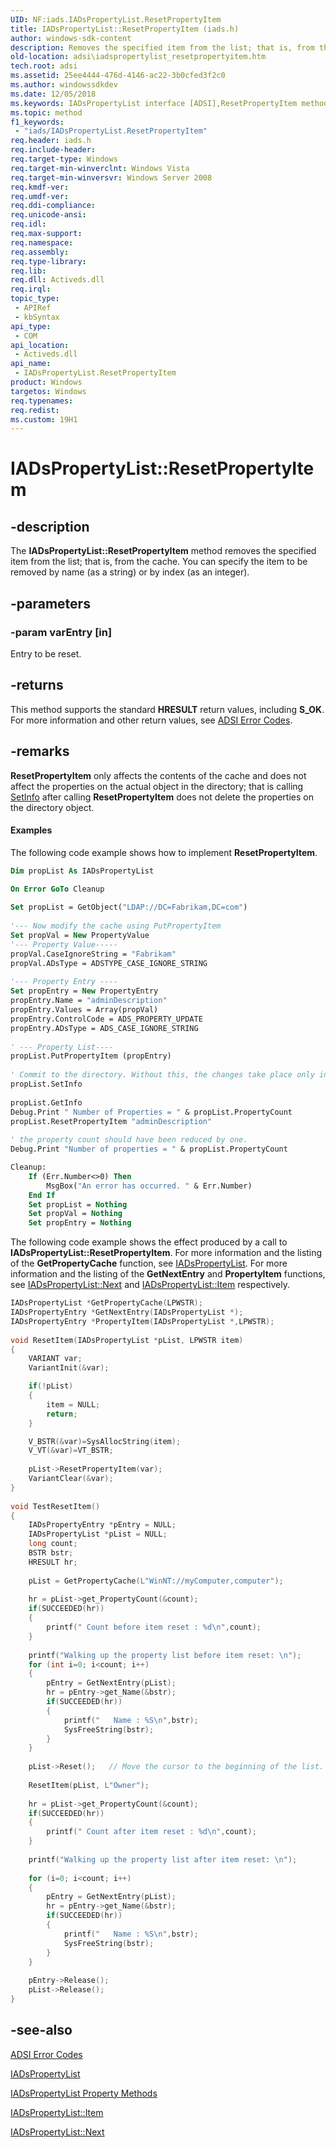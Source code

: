 ```yaml
---
UID: NF:iads.IADsPropertyList.ResetPropertyItem
title: IADsPropertyList::ResetPropertyItem (iads.h)
author: windows-sdk-content
description: Removes the specified item from the list; that is, from the cache.
old-location: adsi\iadspropertylist_resetpropertyitem.htm
tech.root: adsi
ms.assetid: 25ee4444-476d-4146-ac22-3b0cfed3f2c0
ms.author: windowssdkdev
ms.date: 12/05/2018
ms.keywords: IADsPropertyList interface [ADSI],ResetPropertyItem method, IADsPropertyList.ResetPropertyItem, IADsPropertyList::ResetPropertyItem, ResetPropertyItem, ResetPropertyItem method [ADSI], ResetPropertyItem method [ADSI],IADsPropertyList interface, _ds_iadspropertylist_resetpropertyitem, adsi.iadspropertylist__resetpropertyitem, adsi.iadspropertylist_resetpropertyitem, iads/IADsPropertyList::ResetPropertyItem
ms.topic: method
f1_keywords: 
 - "iads/IADsPropertyList.ResetPropertyItem"
req.header: iads.h
req.include-header: 
req.target-type: Windows
req.target-min-winverclnt: Windows Vista
req.target-min-winversvr: Windows Server 2008
req.kmdf-ver: 
req.umdf-ver: 
req.ddi-compliance: 
req.unicode-ansi: 
req.idl: 
req.max-support: 
req.namespace: 
req.assembly: 
req.type-library: 
req.lib: 
req.dll: Activeds.dll
req.irql: 
topic_type:
 - APIRef
 - kbSyntax
api_type:
 - COM
api_location:
 - Activeds.dll
api_name:
 - IADsPropertyList.ResetPropertyItem
product: Windows
targetos: Windows
req.typenames: 
req.redist: 
ms.custom: 19H1
---
```


# IADsPropertyList::ResetPropertyItem


## -description


The <b>IADsPropertyList::ResetPropertyItem</b> method removes the specified item from the list; that is, from the cache. You can specify the item to be removed by name (as a string) or by index (as an integer).


## -parameters




### -param varEntry [in]

Entry to be reset.


## -returns



This method supports the standard <b>HRESULT</b> return values, including <b>S_OK</b>. For more information and other return values, see  <a href="https://docs.microsoft.com/windows/desktop/ADSI/adsi-error-codes">ADSI Error Codes</a>.




## -remarks



<b>ResetPropertyItem</b> only affects the contents of the cache and does not affect the properties on the actual object in the directory; that is calling  <a href="https://docs.microsoft.com/windows/desktop/api/iads/nf-iads-iads-setinfo">SetInfo</a> after calling <b>ResetPropertyItem</b> does not delete the properties on the directory object.


#### Examples

The following code example shows how to implement <b>ResetPropertyItem</b>.


```vb
Dim propList As IADsPropertyList

On Error GoTo Cleanup
 
Set propList = GetObject("LDAP://DC=Fabrikam,DC=com")
 
'--- Now modify the cache using PutPropertyItem
Set propVal = New PropertyValue
'--- Property Value-----
propVal.CaseIgnoreString = "Fabrikam"
propVal.ADsType = ADSTYPE_CASE_IGNORE_STRING
 
'--- Property Entry ----
Set propEntry = New PropertyEntry
propEntry.Name = "adminDescription"
propEntry.Values = Array(propVal)
propEntry.ControlCode = ADS_PROPERTY_UPDATE
propEntry.ADsType = ADS_CASE_IGNORE_STRING
 
' --- Property List----
propList.PutPropertyItem (propEntry)
 
' Commit to the directory. Without this, the changes take place only in the cache.
propList.SetInfo 
 
propList.GetInfo
Debug.Print " Number of Properties = " & propList.PropertyCount
propList.ResetPropertyItem "adminDescription"
 
' the property count should have been reduced by one.
Debug.Print "Number of properties = " & propList.PropertyCount

Cleanup:
    If (Err.Number<>0) Then
        MsgBox("An error has occurred. " & Err.Number)
    End If
    Set propList = Nothing
    Set propVal = Nothing
    Set propEntry = Nothing

```


The following code example shows the effect produced by a call to <b>IADsPropertyList::ResetPropertyItem</b>. For more information and the listing of the <b>GetPropertyCache</b> function, see  <a href="https://docs.microsoft.com/windows/desktop/api/iads/nn-iads-iadspropertylist">IADsPropertyList</a>. For more information and the listing of the <b>GetNextEntry</b> and <b>PropertyItem</b> functions, see  <a href="https://docs.microsoft.com/windows/desktop/api/iads/nf-iads-iadspropertylist-next">IADsPropertyList::Next</a> and  <a href="https://docs.microsoft.com/windows/desktop/api/iads/nf-iads-iadspropertylist-item">IADsPropertyList::Item</a> respectively.


```cpp
IADsPropertyList *GetPropertyCache(LPWSTR);
IADsPropertyEntry *GetNextEntry(IADsPropertyList *);
IADsPropertyEntry *PropertyItem(IADsPropertyList *,LPWSTR);
 
void ResetItem(IADsPropertyList *pList, LPWSTR item)
{
    VARIANT var;
    VariantInit(&var);

    if(!pList)
    {
        item = NULL;
        return;
    }

    V_BSTR(&var)=SysAllocString(item);
    V_VT(&var)=VT_BSTR;
 
    pList->ResetPropertyItem(var);
    VariantClear(&var);
}
 
void TestResetItem()
{
    IADsPropertyEntry *pEntry = NULL;
    IADsPropertyList *pList = NULL;
    long count;
    BSTR bstr;
    HRESULT hr;
 
    pList = GetPropertyCache(L"WinNT://myComputer,computer");
 
    hr = pList->get_PropertyCount(&count);
    if(SUCCEEDED(hr))
    {
        printf(" Count before item reset : %d\n",count);
    }
 
    printf("Walking up the property list before item reset: \n");
    for (int i=0; i<count; i++)
    {
        pEntry = GetNextEntry(pList);
        hr = pEntry->get_Name(&bstr);
        if(SUCCEEDED(hr))
        {
            printf("   Name : %S\n",bstr);
            SysFreeString(bstr);
        }
    }
 
    pList->Reset();   // Move the cursor to the beginning of the list.
 
    ResetItem(pList, L"Owner");
 
    hr = pList->get_PropertyCount(&count);
    if(SUCCEEDED(hr))
    {
        printf(" Count after item reset : %d\n",count);
    }
 
    printf("Walking up the property list after item reset: \n");
 
    for (i=0; i<count; i++)
    {
        pEntry = GetNextEntry(pList);
        hr = pEntry->get_Name(&bstr);
        if(SUCCEEDED(hr))
        {
            printf("   Name : %S\n",bstr);
            SysFreeString(bstr);
        }
    }
 
    pEntry->Release();
    pList->Release();
}
```





## -see-also




<a href="https://docs.microsoft.com/windows/desktop/ADSI/adsi-error-codes">ADSI Error Codes</a>



<a href="https://docs.microsoft.com/windows/desktop/api/iads/nn-iads-iadspropertylist">IADsPropertyList</a>



<a href="https://docs.microsoft.com/windows/desktop/ADSI/iadspropertylist-property-methods">IADsPropertyList Property Methods</a>



<a href="https://docs.microsoft.com/windows/desktop/api/iads/nf-iads-iadspropertylist-item">IADsPropertyList::Item</a>



<a href="https://docs.microsoft.com/windows/desktop/api/iads/nf-iads-iadspropertylist-next">IADsPropertyList::Next</a>
 

 

